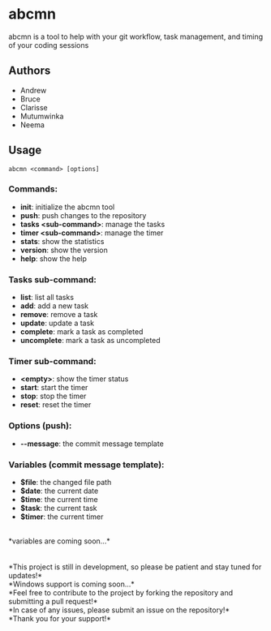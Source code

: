 # abcmn
abcmn is a tool to help with your git workflow, task management, and timing of your coding sessions

## Authors
- Andrew
- Bruce
- Clarisse
- Mutumwinka
- Neema

## Usage
```shell
abcmn <command> [options]
```
### Commands:
- **init**: initialize the abcmn tool
- **push**: push changes to the repository
- **tasks \<sub-command\>**: manage the tasks
- **timer \<sub-command\>**: manage the timer
- **stats**: show the statistics
- **version**: show the version
- **help**: show the help

### Tasks sub-command:
- **list**: list all tasks
- **add**: add a new task
- **remove**: remove a task
- **update**: update a task
- **complete**: mark a task as completed
- **uncomplete**: mark a task as uncompleted

### Timer sub-command:
- **\<empty\>**: show the timer status
- **start**: start the timer
- **stop**: stop the timer
- **reset**: reset the timer

### Options (push):
- **--message**: the commit message template

### Variables (commit message template):
- **\$file**: the changed file path
- **\$date**: the current date
- **\$time**: the current time
- **\$task**: the current task
- **\$timer**: the current timer
<br/>
*variables are coming soon...*
<br/><br/>
<br/>*This project is still in development, so please be patient and stay tuned for updates!*
<br/>*Windows support is coming soon...*
<br/>*Feel free to contribute to the project by forking the repository and submitting a pull request!*
<br/>*In case of any issues, please submit an issue on the repository!*
<br/>*Thank you for your support!*